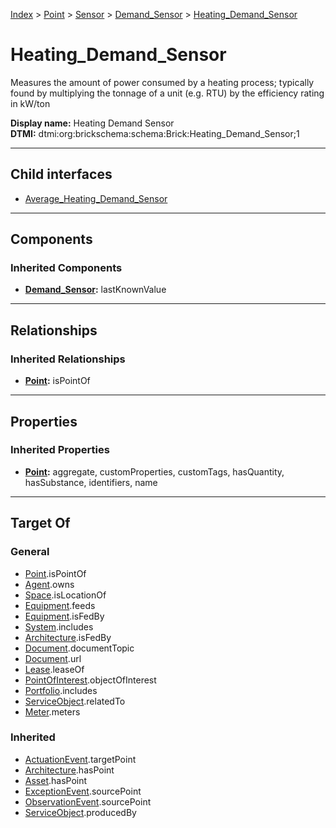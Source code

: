 [Index](../../../../index.md) > [Point](../../../Point.md) > [Sensor](../../Sensor.md) > [Demand_Sensor](../Demand_Sensor.md) > [Heating_Demand_Sensor](#)
# Heating_Demand_Sensor

Measures the amount of power consumed by a heating process; typically found by multiplying the tonnage of a unit (e.g. RTU) by the efficiency rating in kW/ton


**Display name:** Heating Demand Sensor<br />
**DTMI:** dtmi:org:brickschema:schema:Brick:Heating_Demand_Sensor;1

---

## Child interfaces
* [Average_Heating_Demand_Sensor](Average-.md)

---

## Components

### Inherited Components
* **[Demand_Sensor](../Demand_Sensor.md):** lastKnownValue

---

## Relationships

### Inherited Relationships
* **[Point](../../../Point.md):** isPointOf

---

## Properties

### Inherited Properties
* **[Point](../../../Point.md):** aggregate, customProperties, customTags, hasQuantity, hasSubstance, identifiers, name

---

## Target Of
### General
* [Point](../../../Point.md).isPointOf
* [Agent](../../../../Agent/Agent.md).owns
* [Space](../../../../Space/Space.md).isLocationOf
* [Equipment](../../../../Asset/Equipment/Equipment.md).feeds
* [Equipment](../../../../Asset/Equipment/Equipment.md).isFedBy
* [System](../../../../Collection/System/System.md).includes
* [Architecture](../../../../Space/Architecture/Architecture.md).isFedBy
* [Document](../../../../Information/Document/Document.md).documentTopic
* [Document](../../../../Information/Document/Document.md).url
* [Lease](../../../../Event/Lease.md).leaseOf
* [PointOfInterest](../../../../Information/PointOfInterest.md).objectOfInterest
* [Portfolio](../../../../Collection/Portfolio.md).includes
* [ServiceObject](../../../../Information/ServiceObject/ServiceObject.md).relatedTo
* [Meter](../../../../Asset/Equipment/Meter/Meter.md).meters
### Inherited
* [ActuationEvent](../../../../Event/Point-/ActuationEvent.md).targetPoint
* [Architecture](../../../../Space/Architecture/Architecture.md).hasPoint
* [Asset](../../../../Asset/Asset.md).hasPoint
* [ExceptionEvent](../../../../Event/Point-/ExceptionEvent.md).sourcePoint
* [ObservationEvent](../../../../Event/Point-/ObservationEvent/ObservationEvent.md).sourcePoint
* [ServiceObject](../../../../Information/ServiceObject/ServiceObject.md).producedBy
